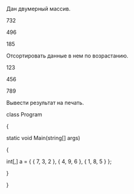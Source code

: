 Дан двумерный массив.

732

496

185

Отсортировать данные в нем по возрастанию.

123

456

789

Вывести результат на печать.

class Program

{

static void Main(string[] args)

{

int[,] a = { { 7, 3, 2 }, { 4, 9, 6 }, { 1, 8, 5 } };

}

}
